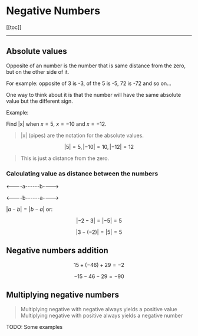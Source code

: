 # Negative Numbers

[[toc]]

---

## Absolute values

Opposite of an number is the number that is same distance from the zero, but on the other side of it.

For example: opposite of 3 is -3, of the 5 is -5, 72 is -72 and so on...

One way to think about it is that the number will have the same absolute value but the different sign.

Example:

Find |x| when $x = 5$, $x = -10$ and $x = -12$.

> |x| (pipes) are the notation for the absolute values.

$$
|5| = 5, |-10| = 10, |-12| = 12
$$

> This is just a distance from the zero.

### Calculating value as distance between the numbers

<----a------b---->

<----b------a---->

$|a-b| = |b-a|$ or:

$$
|-2-3| = |-5| = 5
$$

$$
|3-(-2)| = | 5 | = 5
$$

## Negative numbers addition

$$
15 + (-46) + 29 = -2
$$

$$
-15-46-29 = -90
$$

## Multiplying negative numbers

> Multiplying negative with negative always yields a positive value Multiplying negative with positive always yields a negative number

TODO: Some examples
